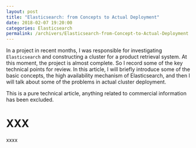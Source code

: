 ```yaml
---
layout: post
title: "Elasticsearch: from Concepts to Actual Deployment"
date: 2018-02-07 19:20:00
categories: Elasticsearch
permalink: /archivers/Elasticsearch-from-Concept-to-Actual-Deployment
---
```


In a project in recent months, I was responsible for investigating `Elasticsearch` and constructing a cluster for a product retrieval system. At this moment, the project is almost complete. So I record some of the key technical points for review. In this article, I will briefly introduce some of the basic concepts, the high availability mechanism of Elasticsearch, and then I will talk about some of the problems in actual cluster deployment.  

This is a pure technical article, anything related to commercial information has been excluded.  

<!--more-->

# XXX

xxxx


